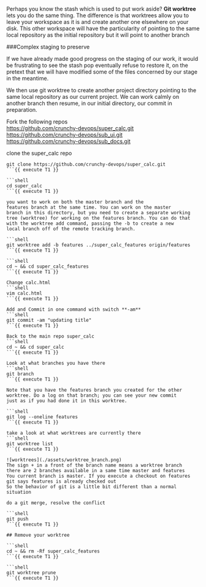 Perhaps you know the stash which is used to put work aside? **Git worktree** lets you do the same thing. 
The difference is that worktrees allow you to leave your workspace as it is and create another one elsewhere on your disk. 
This other workspace will have the particularity of pointing to the same local repository as the initial repository 
but it will point to another branch

###Complex staging to preserve

If we have already made good progress on the staging of our work, it would be frustrating to see the 
stash pop eventually refuse to restore it, on the pretext that we will have modified some of the files concerned
by our stage in the meantime.

We then use git worktree to create another project directory pointing to the same local repository as our current project.
We can work calmly on another branch then resume, in our initial directory, our commit in preparation.

Fork the following repos  
https://github.com/crunchy-devops/super_calc.git    
https://github.com/crunchy-devops/sub_ui.git  
https://github.com/crunchy-devops/sub_docs.git  

clone the super_calc repo 
```shell
git clone https://github.com/crunchy-devops/super_calc.git
```{{ execute T1 }}

```shell
cd super_calc
```{{ execute T1 }}

you want to work on both the master branch and the
features branch at the same time. You can work on the master
branch in this directory, but you need to create a separate working
tree (worktree) for working on the features branch. You can do that
with the worktree add command, passing the -b to create a new
local branch off of the remote tracking branch.

```shell
git worktree add -b features ../super_calc_features origin/features
```{{ execute T1 }}

```shell
cd ~ && cd super_calc_features
```{{ execute T1 }}

Change calc.html 
```shell
vim calc.html
```{{ execute T1 }}

Add and Commit in one command with switch **-am** 
```shell
git commit -am "updating title"
```{{ execute T1 }}

Back to the main repo super_calc
```shell
cd ~ && cd super_calc 
```{{ execute T1 }}

Look at what branches you have there 
```shell
git branch
```{{ execute T1 }}

Note that you have the features branch you created for the other
worktree. Do a log on that branch; you can see your new commit
just as if you had done it in this worktree.

```shell
git log --oneline features
```{{ execute T1 }}

take a look at what worktrees are currently there
```shell
git worktree list
```{{ execute T1 }}

![worktrees](./assets/worktree_branch.png)
The sign + in a front of the branch name means a worktree branch
there are 2 branches available in a same time master and features 
You current branch is master. If you execute a checkout on features 
git says features is already checked out 
So the behavior of git is a little bit different than a normal situation 

do a git merge, resolve the conflict

```shell
git push
```{{ execute T1 }}

## Remove your worktree

```shell
cd ~ && rm -Rf super_calc_features
```{{ execute T1 }}

```shell
git worktree prune
```{{ execute T1 }}



